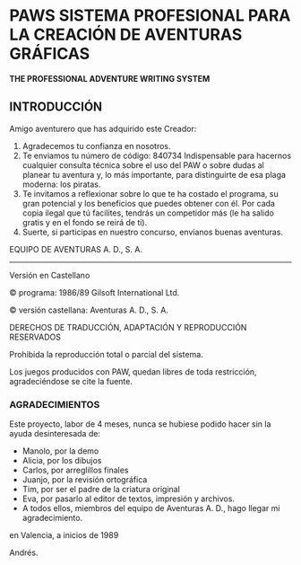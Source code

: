 # PAWS SISTEMA PROFESIONAL PARA LA CREACIÓN DE AVENTURAS GRÁFICAS

**THE PROFESSIONAL ADVENTURE WRITING SYSTEM**

## INTRODUCCIÓN

Amigo aventurero que has adquirido este Creador:

1. Agradecemos tu confianza en nosotros.
2. Te enviamos tu número de código: 840734
   Indispensable para hacernos cualquier consulta técnica sobre el uso del PAW o sobre dudas al planear tu aventura y, lo más importante, para distinguirte de esa plaga moderna: los piratas.
3. Te invitamos a reflexionar sobre lo que te ha costado el programa, su gran potencial y los beneficios que puedes obtener con él. Por cada copia ilegal que tú facilites, tendrás un competidor más \(le ha salido gratis y en el fondo se reirá de ti\).
4. Suerte, si participas en nuestro concurso, envíanos buenas aventuras.

EQUIPO DE AVENTURAS A. D., S. A.

---

Versión en Castellano

© programa: 1986/89 Gilsoft International Ltd.

© versión castellana: Aventuras A. D., S. A.

DERECHOS DE TRADUCCIÓN, ADAPTACIÓN Y REPRODUCCIÓN RESERVADOS

Prohibida la reproducción total o parcial del sistema.

Los juegos producidos con PAW, quedan libres de toda restricción, agradeciéndose se cite la fuente.

### AGRADECIMIENTOS

Este proyecto, labor de 4 meses, nunca se hubiese podido hacer sin la ayuda desinteresada de:

* Manolo, por la demo 
* Alicia, por los dibujos 
* Carlos, por arreglillos finales 
* Juanjo, por la revisión ortográfica 
* Tim, por ser el padre de la criatura original 
* Eva, por pasarlo al editor de textos, impresión y archivos. 
* A todos ellos, miembros del equipo de Aventuras A. D., hago llegar mi agradecimiento. 

en Valencia, a inicios de 1989

Andrés.


